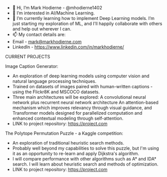 - 👋 Hi, I’m Mark Hodierne - @mhodierne1402
- 👀 I’m interested in AI/Machine Learning.
- 🌱 I’m currently learning how to implement Deep Learning models. I’m just starting my exploration of ML, and I'll happily collaborate with others and help out wherever I can.
- 📫 My contact details are:
- Email - mark@markhodierne.com
- LinkedIn - https://www.linkedin.com/in/markhodierne/

CURRENT PROJECTS

Image Caption Generator:
- An exploration of deep learning models using computer vision and natural language processing techniques.
- Trained on datasets of images paired with human-written captions - using the Flickr8K and MSCOCO datasets.
- Three main architectures will be explored:
A convolutional neural network plus recurrent neural network architecture
An attention-based mechanism which improves relevancy through visual guidance, and
Transformer models designed for parallelized computation and enhanced contextual modeling through self-attention.
- LINK to project repository: https://project.com


The Polytope Permutation Puzzle - a Kaggle competition:
- An exploration of traditional heuristic search methods.
- Probably well beyond my capabilities to solve this puzzle, but I'm using it as an opportunity to re-learn and apply Dijkstra's algorithm.
- I will compare performance with other algorithms such as A* and IDA* search. I will learn about heuristic search and methods of optimization.
- LINK to project repository: https://project.com



<!---
mhodierne1402/mhodierne1402 is a ✨ special ✨ repository because its `README.md` (this file) appears on your GitHub profile.
You can click the Preview link to take a look at your changes.
--->
